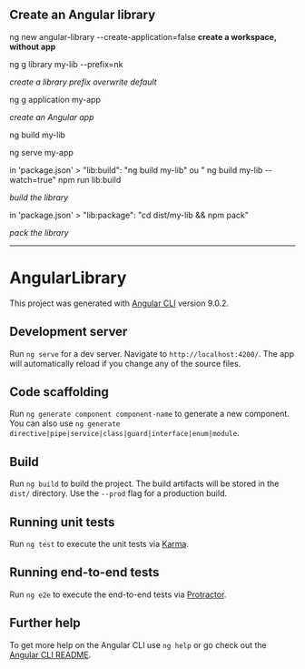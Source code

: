 ## Create an Angular library

ng new angular-library --create-application=false
**create a workspace, without app**

ng g library my-lib --prefix=nk

*create a library
prefix overwrite default*

ng g application my-app

*create an Angular app*

ng build my-lib

ng serve my-app

in 'package.json' > "lib:build": "ng build my-lib" ou "
ng build my-lib --watch=true"
npm run lib:build

*build the library*

in 'package.json' > "lib:package": "cd dist/my-lib && npm pack"

*pack the library*

------------------------------------------------

# AngularLibrary

This project was generated with [Angular CLI](https://github.com/angular/angular-cli) version 9.0.2.

## Development server

Run `ng serve` for a dev server. Navigate to `http://localhost:4200/`. The app will automatically reload if you change any of the source files.

## Code scaffolding

Run `ng generate component component-name` to generate a new component. You can also use `ng generate directive|pipe|service|class|guard|interface|enum|module`.

## Build

Run `ng build` to build the project. The build artifacts will be stored in the `dist/` directory. Use the `--prod` flag for a production build.

## Running unit tests

Run `ng test` to execute the unit tests via [Karma](https://karma-runner.github.io).

## Running end-to-end tests

Run `ng e2e` to execute the end-to-end tests via [Protractor](http://www.protractortest.org/).

## Further help

To get more help on the Angular CLI use `ng help` or go check out the [Angular CLI README](https://github.com/angular/angular-cli/blob/master/README.md).
